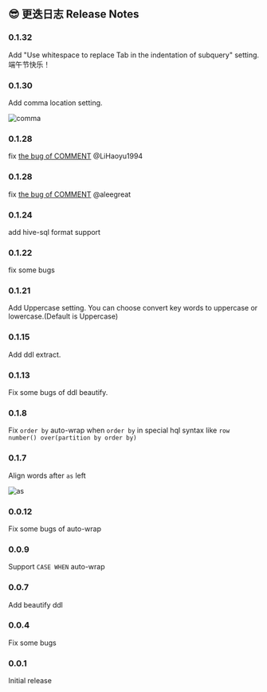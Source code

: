 
## 😎 更迭日志 Release Notes 

### 0.1.32

Add "Use whitespace to replace Tab in the indentation of subquery" setting.
端午节快乐！

### 0.1.30

Add comma location setting.

![comma](https://clarkyu1993.coding.net/p/tuku/d/pic/git/raw/master/comma.png?raw=true)

### 0.1.28

fix [the bug of COMMENT](https://github.com/clarkyu2016/sql-beautify/issues/4) @LiHaoyu1994 

### 0.1.28

fix [the bug of COMMENT](https://github.com/clarkyu2016/sql-beautify/issues/3) @aleegreat 

### 0.1.24

add hive-sql format support

### 0.1.22

fix some bugs

### 0.1.21

Add Uppercase setting. You can choose convert key words to uppercase or lowercase.(Default is Uppercase)

### 0.1.15

Add ddl extract.

### 0.1.13

Fix some bugs of ddl beautify.

### 0.1.8

Fix `order by` auto-wrap when `order by` in special hql syntax like `row number() over(partition by order by)`

### 0.1.7

Align words after `as` left

![as](https://clarkyu1993.coding.net/p/tuku/d/pic/git/raw/master/as.gif?raw=true)

### 0.0.12
Fix some bugs of auto-wrap

### 0.0.9
Support `CASE WHEN` auto-wrap

### 0.0.7
Add beautify ddl

### 0.0.4

Fix some bugs

### 0.0.1

Initial release
















